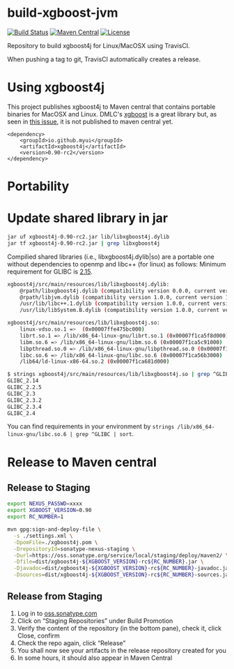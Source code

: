 # build-xgboost-jvm
[![Build Status](https://travis-ci.org/myui/build-xgboost-jvm.svg?branch=master)](https://travis-ci.org/myui/build-xgboost-jvm) 
[![Maven Central](https://maven-badges.herokuapp.com/maven-central/io.github.myui/xgboost4j/badge.svg)](https://search.maven.org/#search%7Cga%7C1%7Cg%3A%22io.github.myui%22%20a%3Axgboost4j) 
[![License](http://img.shields.io/:license-Apache_v2-blue.svg)](https://github.com/myui/build-xgboost-jvm/blob/master/LICENSE)

Repository to build xgboost4j for Linux/MacOSX using TravisCI. 

When pushing a tag to git, TravisCI automatically creates a release.

# Using xgboost4j

This project publishes xgboost4j to Maven central that contains portable binaries for MacOSX and Linux. 
DMLC's [xgboost](https://github.com/dmlc/xgboost/) is a great library but, as seen in [this issue](https://github.com/dmlc/xgboost/issues/1807), it is not published to maven central yet.

```
<dependency>
    <groupId>io.github.myui</groupId>
    <artifactId>xgboost4j</artifactId>
    <version>0.90-rc2</version>
</dependency>
```

# Portability

# Update shared library in jar
```sh
jar uf xgboost4j-0.90-rc2.jar lib/libxgboost4j.dylib
jar tf xgboost4j-0.90-rc2.jar | grep libxgboost4j
```

Compilied shared libraries (i.e., libxgboost4j.dylib|so) are a portable one without dependencies to openmp and libc++ (for linux) as follows:
Minimum requirement for GLIBC is [2.15](https://abi-laboratory.pro/tracker/timeline/glibc/).

```sh
xgboost4j/src/main/resources/lib/libxgboost4j.dylib:
    @rpath/libxgboost4j.dylib (compatibility version 0.0.0, current version 0.0.0)
    @rpath/libjvm.dylib (compatibility version 1.0.0, current version 1.0.0)
    /usr/lib/libc++.1.dylib (compatibility version 1.0.0, current version 120.1.0)
    /usr/lib/libSystem.B.dylib (compatibility version 1.0.0, current version 1226.10.1)

xgboost4j/src/main/resources/lib/libxgboost4j.so:
	linux-vdso.so.1 =>  (0x00007ffe475bc000)
	librt.so.1 => /lib/x86_64-linux-gnu/librt.so.1 (0x00007f1ca5f8d000)
	libm.so.6 => /lib/x86_64-linux-gnu/libm.so.6 (0x00007f1ca5c91000)
	libpthread.so.0 => /lib/x86_64-linux-gnu/libpthread.so.0 (0x00007f1ca5a74000)
	libc.so.6 => /lib/x86_64-linux-gnu/libc.so.6 (0x00007f1ca56b3000)
	/lib64/ld-linux-x86-64.so.2 (0x00007f1ca681d000)

$ strings xgboost4j/src/main/resources/lib/libxgboost4j.so | grep ^GLIBC | sort
GLIBC_2.14
GLIBC_2.2.5
GLIBC_2.3
GLIBC_2.3.2
GLIBC_2.3.4
GLIBC_2.4
 ```
 
You can find requirements in your environment by `strings /lib/x86_64-linux-gnu/libc.so.6 | grep ^GLIBC | sort`.

# Release to Maven central

## Release to Staging

```sh
export NEXUS_PASSWD=xxxx
export XGBOOST_VERSION=0.90
export RC_NUMBER=1

mvn gpg:sign-and-deploy-file \
  -s ./settings.xml \
  -DpomFile=./xgboost4j.pom \
  -DrepositoryId=sonatype-nexus-staging \
  -Durl=https://oss.sonatype.org/service/local/staging/deploy/maven2/ \
  -Dfile=dist/xgboost4j-${XGBOOST_VERSION}-rc${RC_NUMBER}.jar \
  -Djavadoc=dist/xgboost4j-${XGBOOST_VERSION}-rc${RC_NUMBER}-javadoc.jar \
  -Dsources=dist/xgboost4j-${XGBOOST_VERSION}-rc${RC_NUMBER}-sources.jar
```

## Release from Staging

1. Log in to [oss.sonatype.com](https://oss.sonatype.org/)
2. Click on “Staging Repositories” under Build Promotion
3. Verify the content of the repository (in the bottom pane), check it, click Close, confirm
4. Check the repo again, click “Release”
5. You shall now see your artifacts in the release repository created for you
6. In some hours, it should also appear in Maven Central
